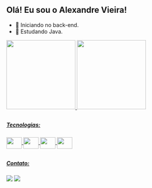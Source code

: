 ## Olá! Eu sou o Alexandre Vieira!

- 🔭 Iniciando no back-end.
- 🌱 Estudando Java.


<div>
  <a href="https://github.com/Ale-Vieira">
  <img height="180em" src="https://github-readme-stats.vercel.app/api?username=Ale-Vieira&show_icons=true&theme=tokyonight&include_all_commits=true&count_private=true"/>
  <img height="180em" src="https://github-readme-stats.vercel.app/api/top-langs/?username=Ale-Vieira&layout=compact&langs_count=16&theme=tokyonight"/>
</div>

##

##### Tecnologias:
<div style="display: inline_block">
  <img align="center" height="30" width="40" src="https://cdn.jsdelivr.net/gh/devicons/devicon/icons/java/java-original.svg">
  <img align="center" height="30" width="40" src="https://cdn.jsdelivr.net/gh/devicons/devicon/icons/mongodb/mongodb-original.svg">
  <img align="center" height="30" width="40" src="https://cdn.jsdelivr.net/gh/devicons/devicon/icons/javascript/javascript-original.svg">
  <img align="center" height="30" width="40" src="https://cdn.jsdelivr.net/gh/devicons/devicon/icons/css3/css3-original.svg">
</div>



##

##### Contato:
<div>
  <a href = "mailto:alexandrevieira.dev@gmail.com"><img src="https://img.shields.io/badge/Gmail-D14836?style=for-the-badge&logo=gmail&logoColor=white" target="_blank"></a>
  <a href="https://www.linkedin.com/in/alexandre-sim%C3%A3o-vieira/" target="_blank"><img src="https://img.shields.io/badge/-LinkedIn-%230077B5?style=for-the-badge&logo=linkedin&logoColor=white" target="_blank"></a>   
</div>
